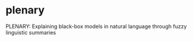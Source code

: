 # plenary
PLENARY: Explaining black-box models in natural language through fuzzy linguistic summaries
